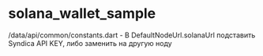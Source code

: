 # solana_wallet_sample

/data/api/common/constants.dart - В DefaultNodeUrl.solanaUrl подставить Syndica API KEY, либо 
заменить на другую ноду
